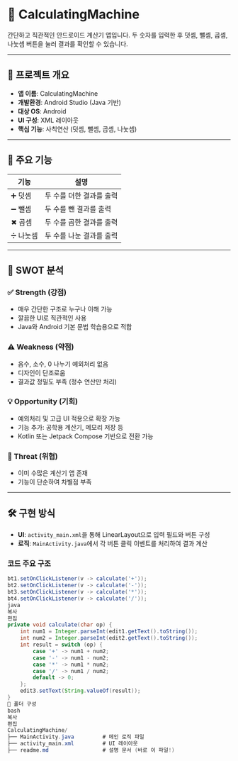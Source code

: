 # 📱 CalculatingMachine

간단하고 직관적인 안드로이드 계산기 앱입니다. 두 숫자를 입력한 후 덧셈, 뺄셈, 곱셈, 나눗셈 버튼을 눌러 결과를 확인할 수 있습니다.

---

## 📌 프로젝트 개요

- **앱 이름**: CalculatingMachine
- **개발환경**: Android Studio (Java 기반)
- **대상 OS**: Android
- **UI 구성**: XML 레이아웃
- **핵심 기능**: 사칙연산 (덧셈, 뺄셈, 곱셈, 나눗셈)

---

## 🧩 주요 기능

| 기능 | 설명 |
|------|------|
| ➕ 덧셈 | 두 수를 더한 결과를 출력 |
| ➖ 뺄셈 | 두 수를 뺀 결과를 출력 |
| ✖ 곱셈 | 두 수를 곱한 결과를 출력 |
| ➗ 나눗셈 | 두 수를 나눈 결과를 출력 |

---

## 🧠 SWOT 분석

### ✅ Strength (강점)
- 매우 간단한 구조로 누구나 이해 가능
- 깔끔한 UI로 직관적인 사용
- Java와 Android 기본 문법 학습용으로 적합

### ⚠ Weakness (약점)
- 음수, 소수, 0 나누기 예외처리 없음
- 디자인이 단조로움
- 결과값 정밀도 부족 (정수 연산만 처리)

### 💡 Opportunity (기회)
- 예외처리 및 고급 UI 적용으로 확장 가능
- 기능 추가: 공학용 계산기, 메모리 저장 등
- Kotlin 또는 Jetpack Compose 기반으로 전환 가능

### 🚫 Threat (위협)
- 이미 수많은 계산기 앱 존재
- 기능이 단순하여 차별점 부족

---

## 🛠️ 구현 방식

- **UI**: `activity_main.xml`을 통해 LinearLayout으로 입력 필드와 버튼 구성
- **로직**: `MainActivity.java`에서 각 버튼 클릭 이벤트를 처리하여 결과 계산

### 코드 주요 구조

```java
bt1.setOnClickListener(v -> calculate('+'));
bt2.setOnClickListener(v -> calculate('-'));
bt3.setOnClickListener(v -> calculate('*'));
bt4.setOnClickListener(v -> calculate('/'));
java
복사
편집
private void calculate(char op) {
    int num1 = Integer.parseInt(edit1.getText().toString());
    int num2 = Integer.parseInt(edit2.getText().toString());
    int result = switch (op) {
        case '+' -> num1 + num2;
        case '-' -> num1 - num2;
        case '*' -> num1 * num2;
        case '/' -> num1 / num2;
        default -> 0;
    };
    edit3.setText(String.valueOf(result));
}
📂 폴더 구성
bash
복사
편집
CalculatingMachine/
├── MainActivity.java         # 메인 로직 파일
├── activity_main.xml         # UI 레이아웃
├── readme.md                 # 설명 문서 (바로 이 파일!)
